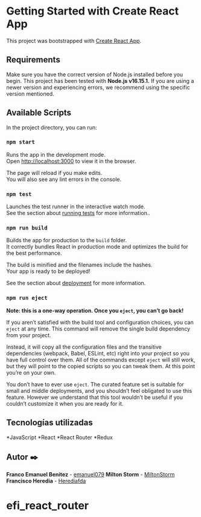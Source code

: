 # Getting Started with Create React App

This project was bootstrapped with [Create React App](https://github.com/facebook/create-react-app).


## Requirements

Make sure you have the correct version of Node.js installed before you begin. This project has been tested with **Node.js v16.15.1.**  If you are using a newer version and experiencing errors, we recommend using the specific version mentioned.


## Available Scripts

In the project directory, you can run:

### `npm start`

Runs the app in the development mode.\
Open [http://localhost:3000](http://localhost:3000) to view it in the browser.

The page will reload if you make edits.\
You will also see any lint errors in the console.

### `npm test`

Launches the test runner in the interactive watch mode.\
See the section about [running tests](https://facebook.github.io/create-react-app/docs/running-tests) for more information..

### `npm run build`

Builds the app for production to the `build` folder.\
It correctly bundles React in production mode and optimizes the build for the best performance.

The build is minified and the filenames include the hashes.\
Your app is ready to be deployed!

See the section about [deployment](https://facebook.github.io/create-react-app/docs/deployment) for more information.

### `npm run eject`

**Note: this is a one-way operation. Once you `eject`, you can’t go back!**

If you aren’t satisfied with the build tool and configuration choices, you can `eject` at any time. This command will remove the single build dependency from your project.

Instead, it will copy all the configuration files and the transitive dependencies (webpack, Babel, ESLint, etc) right into your project so you have full control over them. All of the commands except `eject` will still work, but they will point to the copied scripts so you can tweak them. At this point you’re on your own.

You don’t have to ever use `eject`. The curated feature set is suitable for small and middle deployments, and you shouldn’t feel obligated to use this feature. However we understand that this tool wouldn’t be useful if you couldn’t customize it when you are ready for it.

## Tecnologías utilizadas
*JavaScript
*React
*React Router
*Redux

## Autor ✒️
**Franco Emanuel Benitez**  - [emanuel079](https://github.com/emanuel079)
**Milton Storm** - [MiltonStorm](https://github.com/MiltonStorm)
**Francisco Heredia** - [Herediafda](https://github.com/Herediafda)

# efi_react_router
